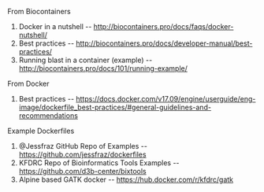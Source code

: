From Biocontainers

1. Docker in a nutshell -- http://biocontainers.pro/docs/faqs/docker-nutshell/
2. Best practices -- http://biocontainers.pro/docs/developer-manual/best-practices/
3. Running blast in a container (example) -- http://biocontainers.pro/docs/101/running-example/

From Docker

 1. Best practices -- https://docs.docker.com/v17.09/engine/userguide/eng-image/dockerfile_best-practices/#general-guidelines-and-recommendations
 
Example Dockerfiles 

 1. @Jessfraz GitHub Repo of Examples -- https://github.com/jessfraz/dockerfiles
 2. KFDRC Repo of Bioinformatics Tools Examples -- https://github.com/d3b-center/bixtools
 3. Alpine based GATK docker -- https://hub.docker.com/r/kfdrc/gatk
 
